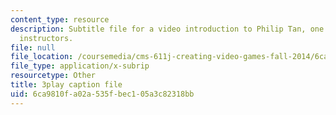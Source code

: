 ```yaml
---
content_type: resource
description: Subtitle file for a video introduction to Philip Tan, one of the course
  instructors.
file: null
file_location: /coursemedia/cms-611j-creating-video-games-fall-2014/6ca9810fa02a535fbec105a3c82318bb_RY0X1oEQbb0.vtt
file_type: application/x-subrip
resourcetype: Other
title: 3play caption file
uid: 6ca9810f-a02a-535f-bec1-05a3c82318bb
---
```


